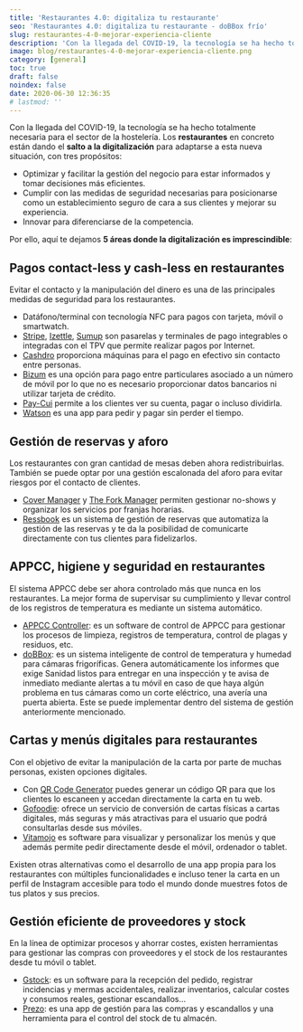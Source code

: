 ```yaml
---
title: 'Restaurantes 4.0: digitaliza tu restaurante'
seo: 'Restaurantes 4.0: digitaliza tu restaurante - doBBox frío'
slug: restaurantes-4-0-mejorar-experiencia-cliente
description: 'Con la llegada del COVID-19, la tecnología se ha hecho totalmente necesaria para el sector de la hostelería. Los restaurantes en concreto están dando el salto'
image: blog/restaurantes-4-0-mejorar-experiencia-cliente.png
category: [general]
toc: true
draft: false
noindex: false
date: 2020-06-30 12:36:35
# lastmod: ''
---
```


Con la llegada del COVID-19, la tecnología se ha hecho totalmente necesaria para el sector de la hostelería. Los **restaurantes** en concreto están dando el **salto a la digitalización** para adaptarse a esta nueva situación, con tres propósitos:

- Optimizar y facilitar la gestión del negocio para estar informados y tomar decisiones más eficientes.
- Cumplir con las medidas de seguridad necesarias para posicionarse como un establecimiento seguro de cara a sus clientes y mejorar su experiencia.
- Innovar para diferenciarse de la competencia.

Por ello, aquí te dejamos **5 áreas donde la digitalización es imprescindible**:

## Pagos contact-less y cash-less en restaurantes

Evitar el contacto y la manipulación del dinero es una de las principales medidas de seguridad para los restaurantes.

- Datáfono/terminal con tecnología NFC para pagos con tarjeta, móvil o smartwatch.
- [Stripe](https://stripe.com/es), [Izettle](https://www.zettle.com/es), [Sumup](https://www.sumup.com/es-es/?gclid=CjwKCAjwxev3BRBBEiwAiB_PWCgz8dazJfXMAoxJdDrsN9lMENAoyRYNx3BKu0fHsXeZlE3D8jGSoxoC_tsQAvD_BwE) son pasarelas y terminales de pago integrables o integradas con el TPV que permite realizar pagos por Internet.
- [Cashdro](https://www.cashdro.com/es/) proporciona máquinas para el pago en efectivo sin contacto entre personas.
- [Bizum](https://bizum.es/) es una opción para pago entre particulares asociado a un número de móvil por lo que no es necesario proporcionar datos bancarios ni utilizar tarjeta de crédito.
- [Pay-Cui](https://paycui.com/ "[nofollow]") permite a los clientes ver su cuenta, pagar o incluso dividirla.
- [Watson](https://thewatsonapp.com/) es una app para pedir y pagar sin perder el tiempo.

## Gestión de reservas y aforo

Los restaurantes con gran cantidad de mesas deben ahora redistribuirlas. También se puede optar por una gestión escalonada del aforo para evitar riesgos por el contacto de clientes.

- [Cover Manager](https://www.covermanager.com/) y [The Fork Manager](https://www.theforkmanager.com/es-es) permiten gestionar no-shows y organizar los servicios por franjas horarias.
- [Ressbook](https://www.ressbook.es/ "[nofollow]") es un sistema de gestión de reservas que automatiza la gestión de las reservas y te da la posibilidad de comunicarte directamente con tus clientes para fidelizarlos.

## APPCC, higiene y seguridad en restaurantes

El sistema APPCC debe ser ahora controlado más que nunca en los restaurantes. La mejor forma de supervisar su cumplimiento y llevar control de los registros de temperatura es mediante un sistema automático.

- [APPCC Controller](https://appcc-controller.com/): es un software de control de APPCC para gestionar los procesos de limpieza, registros de temperatura, control de plagas y residuos, etc.
- [doBBox](/): es un sistema inteligente de control de temperatura y humedad para cámaras frigoríficas. Genera automáticamente los informes que exige Sanidad listos para entregar en una inspección y te avisa de inmediato mediante alertas a tu móvil en caso de que haya algún problema en tus cámaras como un corte eléctrico, una avería una puerta abierta. Este se puede implementar dentro del sistema de gestión anteriormente mencionado.

## Cartas y menús digitales para restaurantes

Con el objetivo de evitar la manipulación de la carta por parte de muchas personas, existen opciones digitales.

- Con [QR Code Generator](https://es.qr-code-generator.com/) puedes generar un código QR para que los clientes lo escaneen y accedan directamente la carta en tu web.
- [Gofoodie](https://gofoodie.app/carta-digital/ "[nofollow]"): ofrece un servicio de conversión de cartas físicas a cartas digitales, más seguras y más atractivas para el usuario que podrá consultarlas desde sus móviles.
- [Vitamojo](https://www.vitamojo.com/) es software para visualizar y personalizar los menús y que además permite pedir directamente desde el móvil, ordenador o tablet.

Existen otras alternativas como el desarrollo de una app propia para los restaurantes con múltiples funcionalidades e incluso tener la carta en un perfil de Instagram accesible para todo el mundo donde muestres fotos de tus platos y sus precios.

## Gestión eficiente de proveedores y stock

En la línea de optimizar procesos y ahorrar costes, existen herramientas para gestionar las compras con proveedores y el stock de los restaurantes desde tu móvil o tablet.

- [Gstock](https://g-stock.es/): es un software para la recepción del pedido, registrar incidencias y mermas accidentales, realizar inventarios, calcular costes y consumos reales, gestionar escandallos…
- [Prezo](https://prezo.es/): es una app de gestión para las compras y escandallos y una herramienta para el control del stock de tu almacén.
